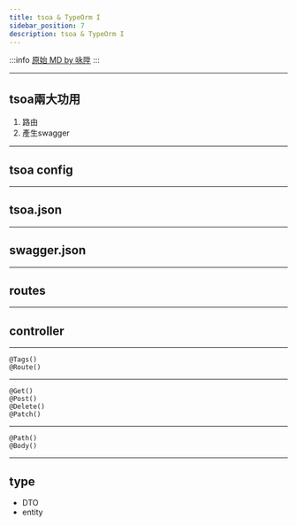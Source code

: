```yaml
---
title: tsoa & TypeOrm I
sidebar_position: 7
description: tsoa & TypeOrm I
---
```


:::info
[原始 MD by 咏陞](https://hackmd.io/@lxIxxk-uRO28KO5slEfMgQ/rJI32Uk8q#/)
:::

----

## tsoa兩大功用

1. 路由
2. 產生swagger

---

## tsoa config

----

## tsoa.json

----

## swagger.json

----

## routes

---

## controller

----

```typescript=
@Tags()
@Route()
```

----

```typescript=
@Get()
@Post()
@Delete()
@Patch()
```

----

```typescript=
@Path()
@Body()
```

---

## type

- DTO
- entity

